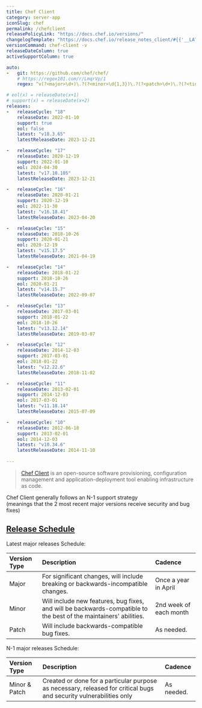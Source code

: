```yaml
---
title: Chef Client
category: server-app
iconSlug: chef
permalink: /chefclient
releasePolicyLink: "https://docs.chef.io/versions/"
changelogTemplate: "https://docs.chef.io/release_notes_client/#{{'__LATEST__'|replace:'v',''}}/"
versionCommand: chef-client -v
releaseDateColumn: true
activeSupportColumn: true

auto:
-   git: https://github.com/chef/chef/
    # https://regex101.com/r/LmqrVp/1
    regex: ^v(?<major>\d+)\.?(?<minor>\d{1,3})\.?(?<patch>\d+)\.?(?<tiny>\d+)?$

# eol(x) = releaseDate(x+1)
# support(x) = releaseDate(x+2)
releases:
-   releaseCycle: "18"
    releaseDate: 2022-01-10
    support: true
    eol: false
    latest: "v18.3.65"
    latestReleaseDate: 2023-12-21

-   releaseCycle: "17"
    releaseDate: 2020-12-19
    support: 2022-01-10
    eol: 2024-04-30
    latest: "v17.10.105"
    latestReleaseDate: 2023-12-21

-   releaseCycle: "16"
    releaseDate: 2020-01-21
    support: 2020-12-19
    eol: 2022-11-30
    latest: "v16.18.41"
    latestReleaseDate: 2023-04-20

-   releaseCycle: "15"
    releaseDate: 2018-10-26
    support: 2020-01-21
    eol: 2020-12-19
    latest: "v15.17.5"
    latestReleaseDate: 2021-04-19

-   releaseCycle: "14"
    releaseDate: 2018-01-22
    support: 2018-10-26
    eol: 2020-01-21
    latest: "v14.15.7"
    latestReleaseDate: 2022-09-07

-   releaseCycle: "13"
    releaseDate: 2017-03-01
    support: 2018-01-22
    eol: 2018-10-26
    latest: "v13.12.14"
    latestReleaseDate: 2019-03-07

-   releaseCycle: "12"
    releaseDate: 2014-12-03
    support: 2017-03-01
    eol: 2018-01-22
    latest: "v12.22.6"
    latestReleaseDate: 2018-11-02

-   releaseCycle: "11"
    releaseDate: 2013-02-01
    support: 2014-12-03
    eol: 2017-03-01
    latest: "v11.18.14"
    latestReleaseDate: 2015-07-09

-   releaseCycle: "10"
    releaseDate: 2012-06-18
    support: 2013-02-01
    eol: 2014-12-03
    latest: "v10.34.6"
    latestReleaseDate: 2014-11-10
    
---
```


> [Chef Client](https://docs.chef.io/chef_client_overview/) is an open-source software provisioning, configuration
> management and application-deployment tool enabling infrastructure as code.

Chef Client generally follows an N-1 support strategy  
(meanings that the 2 most recent major versions receive security and bug fixes)  

## [Release Schedule](https://github.com/chef/chef/blob/main/docs/dev/policy/release_and_support_schedule.md)
Latest major releases Schedule:

| Version Type | Description                                                                                                                                                     | Cadence                                                                                                             |
|:-------------|:----------------------------------------------------------------------------------------------------------------------------------------------------------------|:--------------------------------------------------------------------------------------------------------------------|
| Major        | For significant changes, will include breaking or backwards-incompatible changes.| Once a year in April |
| Minor        | Will include new features, bug fixes, and will be backwards-compatible to the best of the maintainers' abilities. | 2nd week of each month |
| Patch        | Will include backwards-compatible bug fixes. | As needed. |

N-1 major releases Schedule:

| Version Type | Description                                                                                                                                                     | Cadence                                                                                                             |
|:-------------|:----------------------------------------------------------------------------------------------------------------------------------------------------------------|:--------------------------------------------------------------------------------------------------------------------|
| Minor & Patch      | Created or done for a particular purpose as necessary, released for critical bugs and security vulnerabilities only | As needed. |
